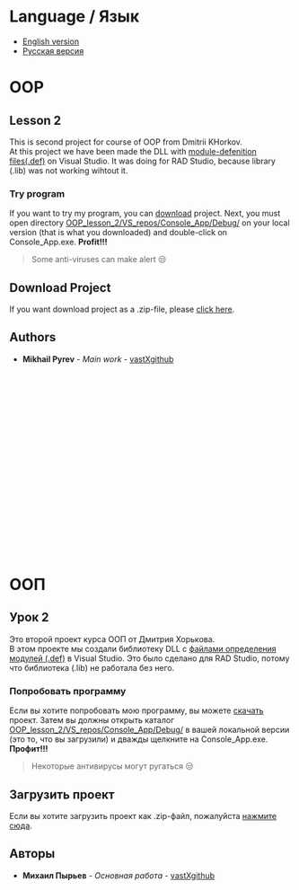 # Language / Язык
* [English version](https://github.com/vastXgithub/OOP_lesson_2/blob/master/README.md#oop)
* [Русская версия](https://github.com/vastXgithub/OOP_lesson_2/blob/master/README.md#%D0%BE%D0%BE%D0%BF)
# OOP
## Lesson 2
This is second project for course of OOP from Dmitrii KHorkov.<br />At this project we have been made the DLL with [module-defenition files(.def)](https://github.com/vastXgithub/OOP_lesson_2/blob/master/VS_repos/Console_App/ID/ID.def) on Visual Studio. It was doing for RAD Studio, because library (.lib) was not working wihtout it.
### Try program
If you want to try my program, you can [download](https://github.com/vastXgithub/OOP_lesson_2/archive/master.zip) project.
Next, you must open directory [OOP_lesson_2/VS_repos/Console_App/Debug/](https://github.com/vastXgithub/OOP_lesson_2/tree/master/VS_repos/Console_App/Debug) on your local version (that is what you downloaded) and double-click on Console_App.exe. **Profit!!!**
> Some anti-viruses can make alert :unamused:
## Download Project
If you want download project as a .zip-file, please [click here](https://github.com/vastXgithub/OOP_lesson_2/archive/master.zip).
## Authors
* **Mikhail Pyrev** - *Main work* - [vastXgithub](https://github.com/vastXgithub)

<br />
<br />
<br />
<br />
<br />
<br />
<br />
<br />
<br />
<br />
<br />
<br />
<br />
<br />
<br />
<br />
<br />
<br />
<br />

# ООП
## Урок 2
Это второй проект курса ООП от Дмитрия Хорькова. <br /> В этом проекте мы создали библиотеку DLL с [файлами определения модулей (.def)](https://github.com/vastXgithub/OOP_lesson_2/blob/master/VS_repos/Console_App/ID/ID.def) в Visual Studio. Это было сделано для RAD Studio, потому что библиотека (.lib) не работала без него.
### Попробовать программу
Если вы хотите попробовать мою программу, вы можете [скачать](https://github.com/vastXgithub/OOP_lesson_2/archive/master.zip) проект.
Затем вы должны открыть каталог [OOP_lesson_2/VS_repos/Console_App/Debug/](https://github.com/vastXgithub/OOP_lesson_2/tree/master/VS_repos/Console_App/Debug) в вашей локальной версии (это то, что вы загрузили) и дважды щелкните на Console_App.exe. **Профит!!!**
> Некоторые антивирусы могут ругаться :unamused:
## Загрузить проект
Если вы хотите загрузить проект как .zip-файл, пожалуйста [нажмите сюда](https://github.com/vastXgithub/OOP_lesson_2/archive/master.zip).
## Авторы
* **Михаил Пырьев** - *Основная работа* - [vastXgithub](https://github.com/vastXgithub)
